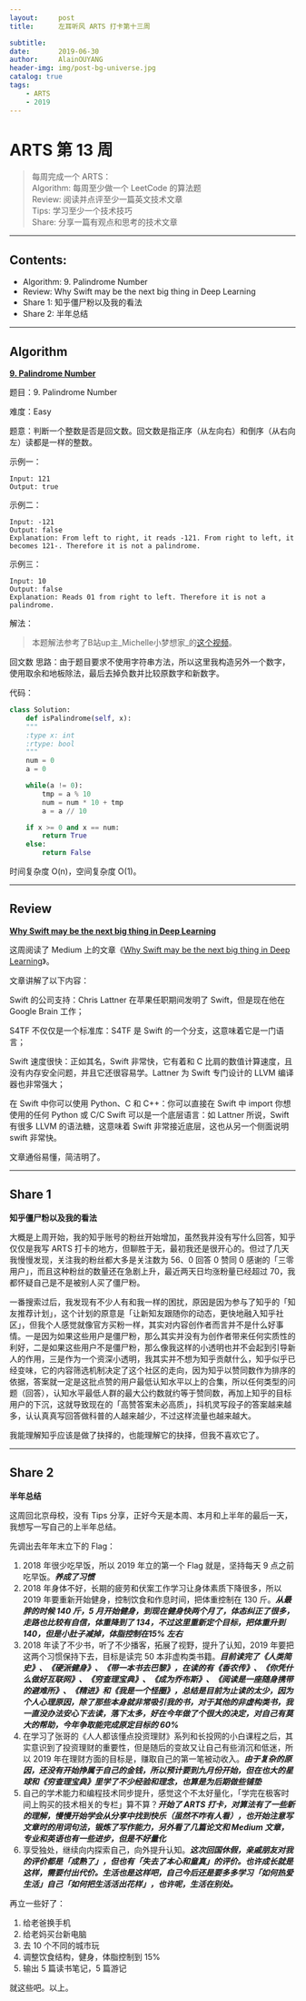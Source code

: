 ```yaml
---
layout:     post
title:      左耳听风 ARTS 打卡第十三周

subtitle:   
date:       2019-06-30
author:     AlainOUYANG
header-img: img/post-bg-universe.jpg
catalog: true
tags:
    - ARTS
    - 2019
---
```


# ARTS 第 13 周

> 每周完成一个 ARTS：  
Algorithm: 每周至少做一个 LeetCode 的算法题  
Review: 阅读并点评至少一篇英文技术文章  
Tips: 学习至少一个技术技巧  
Share: 分享一篇有观点和思考的技术文章

----
## Contents:
- Algorithm: 9. Palindrome Number
- Review: Why Swift may be the next big thing in Deep Learning
- Share 1: 知乎僵尸粉以及我的看法
- Share 2: 半年总结

----
## Algorithm
**[9. Palindrome Number](https://leetcode.com/problems/palindrome-number)**

题目：9. Palindrome Number

难度：Easy

题意：判断一个整数是否是回文数。回文数是指正序（从左向右）和倒序（从右向左）读都是一样的整数。

示例一：

```Script
Input: 121
Output: true
```

示例二：

```Script
Input: -121
Output: false
Explanation: From left to right, it reads -121. From right to left, it becomes 121-. Therefore it is not a palindrome.
```

示例三：

```Script
Input: 10
Output: false
Explanation: Reads 01 from right to left. Therefore it is not a palindrome.
```

解法：

> 本题解法参考了B站up主_Michelle小梦想家_的[这个视频](https://b23.tv/av45840363)。

回文数
思路：由于题目要求不使用字符串方法，所以这里我构造另外一个数字，使用取余和地板除法，最后去掉负数并比较原数字和新数字。

代码：

```python
class Solution:
    def isPalindrome(self, x):
    """
    :type x: int
    :rtype: bool
    """
    num = 0
    a = 0

    while(a != 0):
        tmp = a % 10
        num = num * 10 + tmp
        a = a // 10

    if x >= 0 and x == num:
        return True
    else:
        return False
```

时间复杂度 O(n)，空间复杂度 O(1)。

----
## Review
**[Why Swift may be the next big thing in Deep Learning](https://link.medium.com/ZJk1duUrWX)**

这周阅读了 Medium 上的文章《[Why Swift may be the next big thing in Deep Learning](https://link.medium.com/ZJk1duUrWX)》。

文章讲解了以下内容：

Swift 的公司支持：Chris Lattner 在苹果任职期间发明了 Swift，但是现在他在 Google Brain 工作；

S4TF 不仅仅是一个标准库：S4TF 是 Swift 的一个分支，这意味着它是一门语言；

Swift 速度很快：正如其名，Swift 非常快，它有着和 C 比肩的数值计算速度，且没有内存安全问题，并且它还很容易学。Lattner 为 Swift 专门设计的 LLVM 编译器也非常强大；

在 Swift 中你可以使用 Python、C 和 C++：你可以直接在 Swift 中 import 你想使用的任何 Python 或 C/C
Swift 可以是一个底层语言：如 Lattner 所说，Swift 有很多 LLVM 的语法糖，这意味着 Swift 非常接近底层，这也从另一个侧面说明 swift 非常快。

文章通俗易懂，简洁明了。

----
## Share 1
**知乎僵尸粉以及我的看法**

大概是上周开始，我的知乎账号的粉丝开始增加，虽然我并没有写什么回答，知乎仅仅是我写 ARTS 打卡的地方，但聊胜于无，最初我还是很开心的。但过了几天我慢慢发现，关注我的粉丝都大多是关注数为 56、0 回答 0 赞同 0 感谢的「三零用户」，而且这种粉丝的数量还在急剧上升，最近两天日均涨粉量已经超过 70，我都怀疑自己是不是被别人买了僵尸粉。

一番搜索过后，我发现有不少人有和我一样的困扰，原因是因为参与了知乎的「知友推荐计划」，这个计划的原意是「让新知友跟随你的动态，更快地融入知乎社区」，但我个人感觉就像官方买粉一样，其实对内容创作者而言并不是什么好事情。一是因为如果这些用户是僵尸粉，那么其实并没有为创作者带来任何实质性的利好，二是如果这些用户不是僵尸粉，那么像我这样的小透明也并不会起到引导新人的作用，三是作为一个资深小透明，我其实并不想为知乎贡献什么，知乎似乎已经变味，它的内容筛选机制决定了这个社区的走向，因为知乎以赞同数作为排序的依据，答案就一定是这批点赞的用户最低认知水平以上的合集，所以任何类型的问题（回答），认知水平最低人群的最大公约数就约等于赞同数，再加上知乎的目标用户的下沉，这就导致现在的「高赞答案未必高质」，抖机灵写段子的答案越来越多，认认真真写回答做科普的人越来越少，不过这样流量也越来越大。

我能理解知乎应该是做了抉择的，也能理解它的抉择，但我不喜欢它了。

----
## Share 2
**半年总结**

这周回北京母校，没有 Tips 分享，正好今天是本周、本月和上半年的最后一天，我想写一写自己的上半年总结。

先调出去年年末立下的 Flag：

1. 2018 年很少吃早饭，所以 2019 年立的第一个 Flag 就是，坚持每天 9 点之前吃早饭。_**养成了习惯**_
2. 2018 年身体不好，长期的疲劳和伏案工作学习让身体素质下降很多，所以 2019 年要重新开始健身，控制饮食和作息时间，把体重控制在 130 斤。_**从最胖的时候 140 斤，5 月开始健身，到现在健身快两个月了，体态纠正了很多，走路也比较有自信，体重降到了 134，不过这里重新定个目标，把体重升到 140，但是小肚子减掉，体脂控制在15% 左右**_
3. 2018 年读了不少书，听了不少播客，拓展了视野，提升了认知，2019 年要把这两个习惯保持下去，目标是读完 50 本非虚构类书籍。_**目前读完了《人类简史》、《硬派健身》、《带一本书去巴黎》，在读的有《香农传》、《你凭什么做好互联网》、《穷查理宝典》、《成为乔布斯》、《阅读是一座随身携带的避难所》、《精进》和《我是一个怪圈》，总结是目前为止读的太少，因为个人心理原因，除了那些本身就非常吸引我的书，对于其他的非虚构类书，我一直没办法安心下去读，落下太多，好在今年做了个很大的决定，对自己有莫大的帮助，今年争取能完成原定目标的 60%**_
4. 在学习了张哥的《人人都该懂点投资理财》系列和长投网的小白课程之后，其实意识到了投资理财的重要性，但是随后的变故又让自己有些消沉和低迷，所以 2019 年在理财方面的目标是，赚取自己的第一笔被动收入。_**由于复杂的原因，还没有开始挣属于自己的金钱，所以预计要到九月份开始，但在也大的星球和《穷查理宝典》里学了不少经验和理念，也算是为后期做些铺垫**_
5. 自己的学术能力和编程技术同步提升，感觉这个不太好量化，「学完在极客时间上购买的技术相关的专栏」算不算？_**开始了 ARTS 打卡，对算法有了一些新的理解，慢慢开始学会从分享中找到快乐（虽然不咋有人看），也开始注意写文章时的用词句法，锻炼了写作能力，另外看了几篇论文和 Medium 文章，专业和英语也有一些进步，但是不好量化**_
6. 享受独处，继续向内探索自己，向外提升认知。_**这次回国休假，亲戚朋友对我的评价都是「成熟了」，但也有「失去了本心和童真」的评价。也许成长就是这样，需要付出代价。生活也是这样吧，自己今后还是要多多学习「如何热爱生活」自己「如何把生活活出花样」，也许呢，生活在别处。**_

再立一些好了：
1. 给老爸换手机
2. 给老妈买台新电脑
3. 去 10 个不同的城市玩
4. 调整饮食结构，健身，体脂控制到 15%
5. 输出 5 篇读书笔记，5 篇游记

就这些吧。以上。
